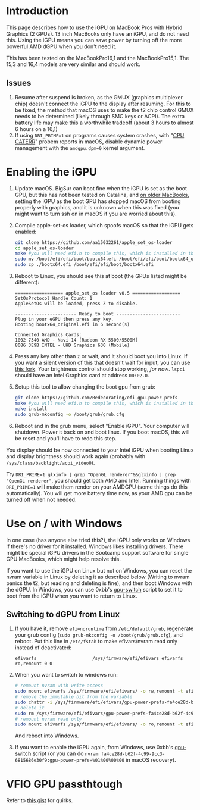 # Introduction

This page describes how to use the iGPU on MacBook Pros with Hybrid Graphics (2 GPUs). 13 inch MacBooks only have an iGPU, and do not need this. Using the iGPU means you can save power by turning off the more powerful AMD dGPU when you don't need it.

This has been tested on the MacBookPro16,1 and the MacBookPro15,1. The 15,3 and 16,4 models are very similar and should work.

## Issues

1. Resume after suspend is broken, as the GMUX (graphics multiplexer chip) doesn't connect the iGPU to the display after resuming. For this to be fixed, the method that macOS uses to make the t2 chip control GMUX needs to be determined (likely through SMC keys or ACPI). The extra battery life may make this a worthwhile tradeoff (about 3 hours to almost 6 hours on a 16,1)
2. If using `DRI_PRIME=1` on programs causes system crashes, with "[CPU CATERR](https://gist.github.com/Redecorating/956a672e6922e285de83fdd7d9982e5e#gistcomment-3719941)" probem reports in macOS, disable dynamic power management with the `amdgpu.dpm=0` kernel argument.

# Enabling the iGPU

1.  Update macOS. BigSur can boot fine when the iGPU is set as the boot GPU, but this has not been tested on Catalina, and [on older MacBooks](https://github.com/Dunedan/mbp-2016-linux/issues/6#issuecomment-286200226), setting the iGPU as the boot GPU has stopped macOS from booting properly with graphics, and it is unknown when this was fixed (you might want to turn ssh on in macOS if you are worried about this).
2.  Compile apple-set-os loader, which spoofs macOS so that the iGPU gets enabled:

    ```sh
    git clone https://github.com/aa15032261/apple_set_os-loader
    cd apple_set_os-loader
    make #you will need efi.h to compile this, which is installed in the gnu-efi package in most distros
    sudo mv /boot/efi/efi/boot/bootx64.efi /boot/efi/efi/boot/bootx64_original.efi
    sudo cp ./bootx64.efi /boot/efi/efi/boot/bootx64.efi
    ```

3.  Reboot to Linux, you should see this at boot (the GPUs listed might be different):

    ```plain
    ================== apple_set_os loader v0.5 ==================
    SetOsProtocol Handle Count: 1
    AppleSetOs will be loaded, press Z to disable.
    
    ----------------------- Ready to boot ------------------------
    Plug in your eGPU then press any key.
    Booting bootx64_original.efi in 6 second(s)
    
    Connected Graphics Cards:
    1002 7340 AMD - Navi 14 [Radeon RX 5500/5500M]
    8086 3E9B INTEL - UHD Graphics 630 (Mobile)
    ```

4.  Press any key other than `z` or wait, and it should boot you into Linux. If you want a silent version of this that doesn't wait for input, you can use [this fork](https://github.com/Redecorating/apple_set_os-loader). Your brightness control should stop working, *for now*. `lspci` should have an Intel Graphics card at address `00:02.0`.
5.  Setup this tool to allow changing the boot gpu from grub:

    ```sh
    git clone https://github.com/Redecorating/efi-gpu-power-prefs
    make #you will need efi.h to compile this, which is installed in the gnu-efi package in most distros
    make install
    sudo grub-mkconfig -o /boot/grub/grub.cfg
    ```

6.  Reboot and in the grub menu, select "Enable iGPU". Your computer will shutdown. Power it back on and boot linux. If you boot macOS, this will be reset and you'll have to redo this step.

You display should be now connected to your Intel iGPU when booting Linux and display brightness should work again (probably with `/sys/class/backlight/acpi_video0`).

Try `DRI_PRIME=1 glxinfo | grep "OpenGL renderer"&&glxinfo | grep "OpenGL renderer"`, you should get both AMD and Intel. Running things with `DRI_PRIME=1` will make them render on your AMDGPU (some things do this automatically). You will get more battery time now, as your AMD gpu can be turned off when not needed.

# Use on / with Windows

In one case (has anyone else tried this?), the iGPU only works on Windows if there's no driver for it installed. Windows likes installing drivers. There might be special iGPU drivers in the Bootcamp support software for single GPU MacBooks, which might help resolve this.

If you want to use the iGPU on Linux but not on Windows, you can reset the nvram variable in Linux by deleting it as described below (Writing to nvram panics the t2, but reading and deleting is fine), and then boot Windows with the dGPU. In Windows, you can use 0xbb's [gpu-switch](https://github.com/0xbb/gpu-switch#windows-810-usage) script to set it to boot from the iGPU when you want to return to Linux.

## Switching to dGPU from Linux

1. If you have it, remove `efi=noruntime` from `/etc/default/grub`, regenerate your grub config (`sudo grub-mkconfig -o /boot/grub/grub.cfg`), and reboot. Put this line in `/etc/fstab` to make efivars/nvram read only instead of deactivated:

   ```plain
   efivarfs                     /sys/firmware/efi/efivars efivarfs ro,remount 0 0
   ```

2. When you want to switch to windows run:

   ```sh
   # remount nvram with write access
   sudo mount efivarfs /sys/firmware/efi/efivars/ -o rw,remount -t efivarfs
   # remove the immutable bit from the variable
   sudo chattr -i /sys/firmware/efi/efivars/gpu-power-prefs-fa4ce28d-b62f-4c99-9cc3-6815686e30f9
   # delete it
   sudo rm /sys/firmware/efi/efivars/gpu-power-prefs-fa4ce28d-b62f-4c99-9cc3-6815686e30f9
   # remount nvram read only
   sudo mount efivarfs /sys/firmware/efi/efivars/ -o ro,remount -t efivarfs
   ```

   And reboot into Windows.

3. If you want to enable the iGPU again, from Windows, use 0xbb's [gpu-switch](https://github.com/0xbb/gpu-switch#windows-810-usage) script (or you can do `nvram fa4ce28d-b62f-4c99-9cc3-6815686e30f9:gpu-power-prefs=%01%00%00%00` in macOS recovery).

# VFIO GPU passthtough

Refer to [this gist](https://gist.github.com/Redecorating/956a672e6922e285de83fdd7d9982e5e) for quirks.
